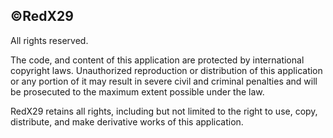 ## ©RedX29
All rights reserved.

The code, and content of this application are protected by international copyright laws. Unauthorized reproduction or distribution of this application or any portion of it may result in severe civil and criminal penalties and will be prosecuted to the maximum extent possible under the law.

RedX29 retains all rights, including but not limited to the right to use, copy, distribute, and make derivative works of this application.

